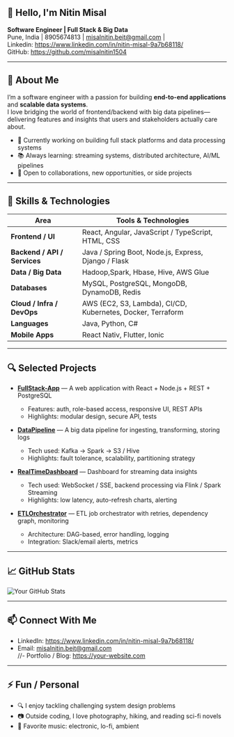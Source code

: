 ## 👋 Hello, I'm Nitin Misal  
**Software Engineer | Full Stack & Big Data**  
Pune, India | 8905674813 | misalnitin.beit@gmail.com |  
Linkedin: https://www.linkedin.com/in/nitin-misal-9a7b68118/  
GitHub: https://github.com/misalnitin1504

---

## 🎯 About Me  
I’m a software engineer with a passion for building **end-to-end applications** and **scalable data systems**.  
I love bridging the world of frontend/backend with big data pipelines—delivering features and insights that users and stakeholders actually care about.

- 🔭 Currently working on building full stack platforms and data processing systems  
- 📚 Always learning: streaming systems, distributed architecture, AI/ML pipelines  
- 💼 Open to collaborations, new opportunities, or side projects  

---

## 🧰 Skills & Technologies  

| Area | Tools & Technologies |
|---|---|
| **Frontend / UI** | React, Angular, JavaScript / TypeScript, HTML, CSS |
| **Backend / API / Services** | Java / Spring Boot, Node.js, Express, Django / Flask 
| **Data / Big Data** | Hadoop,Spark, Hbase, Hive, AWS Glue 
| **Databases** | MySQL, PostgreSQL,  MongoDB, DynamoDB, Redis |
| **Cloud / Infra / DevOps** | AWS (EC2, S3, Lambda), CI/CD, Kubernetes, Docker, Terraform |
| **Languages** | Java, Python, C# |
| **Mobile Apps** | React Nativ, Flutter, Ionic |

---

## 🔍 Selected Projects  

- **[FullStack-App](https://github.com/your-username/fullstack-app)** — A web application with React + Node.js + REST + PostgreSQL  
  - Features: auth, role-based access, responsive UI, REST APIs  
  - Highlights: modular design, secure API, tests

- **[DataPipeline](https://github.com/your-username/data-pipeline)** — A big data pipeline for ingesting, transforming, storing logs  
  - Tech used: Kafka → Spark → S3 / Hive  
  - Highlights: fault tolerance, scalability, partitioning strategy

- **[RealTimeDashboard](https://github.com/your-username/realtime-dashboard)** — Dashboard for streaming data insights  
  - Tech used: WebSocket / SSE, backend processing via Flink / Spark Streaming  
  - Highlights: low latency, auto-refresh charts, alerting

- **[ETLOrchestrator](https://github.com/your-username/etl-orchestrator)** — ETL job orchestrator with retries, dependency graph, monitoring  
  - Architecture: DAG-based, error handling, logging  
  - Integration: Slack/email alerts, metrics

---

## 📈 GitHub Stats  

![Your GitHub Stats](https://github-readme-stats.vercel.app/api?username=your-username&show_icons=true&theme=gruvbox)

---

## 📫 Connect With Me  

- LinkedIn: https://www.linkedin.com/in/nitin-misal-9a7b68118/  
- Email: misalnitin.beit@gmail.com  
//- Portfolio / Blog: https://your-website.com  

---

## ⚡ Fun / Personal  

- 🔍 I enjoy tackling challenging system design problems  
- 📷 Outside coding, I love photography, hiking, and reading sci-fi novels  
- 🎵 Favorite music: electronic, lo-fi, ambient  





<!--
**misalnitin1504/misalnitin1504** is a ✨ _special_ ✨ repository because its `README.md` (this file) appears on your GitHub profile.

Here are some ideas to get you started:

- 🔭 I’m currently working on ...
- 🌱 I’m currently learning ...
- 👯 I’m looking to collaborate on ...
- 🤔 I’m looking for help with ...
- 💬 Ask me about ...
- 📫 How to reach me: ...
- 😄 Pronouns: ...
- ⚡ Fun fact: ...
-->
